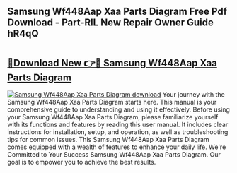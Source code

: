 ## Samsung Wf448Aap Xaa Parts Diagram Free Pdf Download - Part-RlL New Repair Owner Guide hR4qQ

# <h2><a href="http://dfjbs6i.blite.top/?on=Samsung+Wf448Aap+Xaa+Parts+Diagram">🔗Download New 👉🔴 Samsung Wf448Aap Xaa Parts Diagram</a></h2>

[![Samsung Wf448Aap Xaa Parts Diagram download](https://i.imgur.com/lujVjoI.png)](http://dfjbs6i.blite.top/?on=Samsung+Wf448Aap+Xaa+Parts+Diagram)
Your journey with the Samsung Wf448Aap Xaa Parts Diagram starts here. This manual is your comprehensive guide to understanding and using it effectively. Before using your Samsung Wf448Aap Xaa Parts Diagram, please familiarize yourself with its functions and features by reading this user manual. It includes clear instructions for installation, setup, and operation, as well as troubleshooting tips for common issues. This Samsung Wf448Aap Xaa Parts Diagram comes equipped with a wealth of features to enhance your daily life. We're Committed to Your Success Samsung Wf448Aap Xaa Parts Diagram. Our goal is to empower you to achieve the best results.
